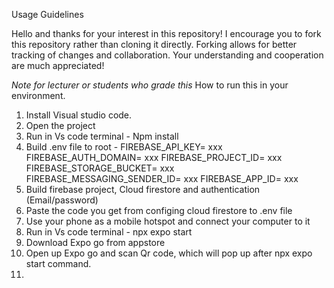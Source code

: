 Usage Guidelines

Hello and thanks for your interest in this repository! I encourage you to fork this repository rather than cloning it directly. Forking allows for better tracking of changes and collaboration. Your understanding and cooperation are much appreciated!


*Note for lecturer or students who grade this*
How to run this in your environment.

1. Install Visual studio code.
2. Open the project
3. Run in Vs code terminal - Npm install
4. Build .env file to root -
     FIREBASE_API_KEY= xxx
     FIREBASE_AUTH_DOMAIN= xxx
     FIREBASE_PROJECT_ID= xxx
     FIREBASE_STORAGE_BUCKET= xxx
     FIREBASE_MESSAGING_SENDER_ID= xxx
     FIREBASE_APP_ID= xxx
5. Build firebase project, Cloud firestore and authentication (Email/password)
6. Paste the code you get from configing cloud firestore to .env file
7. Use your phone as a mobile hotspot and connect your computer to it
8. Run in Vs code terminal - npx expo start
9. Download Expo go from appstore
10. Open up Expo go and scan Qr code, which will pop up after npx expo start command.
11. 
